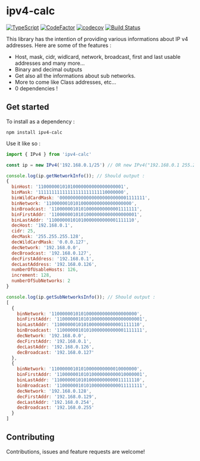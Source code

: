 # ipv4-calc

[![TypeScript](https://badgen.net/badge/icon/typescript?icon=typescript&label)](https://typescriptlang.org) [![CodeFactor](https://www.codefactor.io/repository/github/alexandre-dos-reis/ipv4-calc/badge)](https://www.codefactor.io/repository/github/alexandre-dos-reis/ipv4-calc) [![codecov](https://codecov.io/gh/alexandre-dos-reis/ipv4-network-calculator/branch/main/graph/badge.svg?token=4HG9MWWFKO)](https://codecov.io/gh/alexandre-dos-reis/ipv4-network-calculator) [![Build Status](https://drone.reges.fr/api/badges/alexandre-dos-reis/ipv4-network-calculator/status.svg?ref=refs/heads/main)](https://drone.reges.fr/alexandre-dos-reis/ipv4-network-calculator)

This library has the intention of providing various informations about IP v4 addresses. Here are some of the features :

- Host, mask, cidr, widlcard, network, broadcast, first and last usable addresses and many more...
- Binary and decimal outputs
- Get also all the informations about sub networks.
- More to come like Class addresses, etc...
- 0 dependencies !

## Get started

To install as a dependency :
```
npm install ipv4-calc
```

Use it like so :

```js
import { IPv4 } from 'ipv4-calc'

const ip = new IPv4('192.168.0.1/25') // OR new IPv4("192.168.0.1 255.255.255.128")

console.log(ip.getNetworkInfo()); // Should output :
{
  binHost: '11000000101010000000000000000001',
  binMask: '11111111111111111111111110000000',
  binWildCardMask: '00000000000000000000000001111111',
  binNetwork: '11000000101010000000000000000000',
  binBroadcast: '11000000101010000000000001111111',
  binFirstAddr: '11000000101010000000000000000001',
  binLastAddr: '11000000101010000000000001111110',
  decHost: '192.168.0.1',
  cidr: 25,
  decMask: '255.255.255.128',
  decWildCardMask: '0.0.0.127',
  decNetwork: '192.168.0.0',
  decBroadcast: '192.168.0.127',
  decFirstAddress: '192.168.0.1',
  decLastAddress: '192.168.0.126',
  numberOfUsableHosts: 126,
  increment: 128,
  numberOfSubNetworks: 2
}

console.log(ip.getSubNetworksInfo()); // Should output :
[
  {
    binNetwork: '11000000101010000000000000000000',
    binFirstAddr: '11000000101010000000000000000001',
    binLastAddr: '11000000101010000000000001111110',
    binBroadcast: '11000000101010000000000001111111',
    decNetwork: '192.168.0.0',
    decFirstAddr: '192.168.0.1',
    decLastAddr: '192.168.0.126',
    decBroadcast: '192.168.0.127'
  },
  {
    binNetwork: '11000000101010000000000010000000',
    binFirstAddr: '11000000101010000000000010000001',
    binLastAddr: '11000000101010000000000011111110',
    binBroadcast: '11000000101010000000000011111111',
    decNetwork: '192.168.0.128',
    decFirstAddr: '192.168.0.129',
    decLastAddr: '192.168.0.254',
    decBroadcast: '192.168.0.255'
  }
]
```

## Contributing

Contributions, issues and feature requests are welcome!